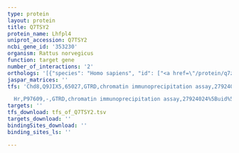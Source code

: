 ```yaml
---
type: protein
layout: protein
title: Q7TSY2
protein_name: Lhfpl4
uniprot_accession: Q7TSY2
ncbi_gene_id: '353230'
organism: Rattus norvegicus
function: target gene
number_of_interactions: '2'
orthologs: '[{"species": "Homo sapiens", "id": ["<a href=\"/protein/q7z7j7\">Q7Z7J7</a>"]}, {"species": "Danio rerio", "id": ["A0A2R8RTK1"]}, {"species": "Mus musculus", "id": ["<a href=\"/protein/q5u4e0\">Q5U4E0</a>"]}, {"species": "Caenorhabditis elegans", "id": ["<a href=\"/protein/q9xvu1\">Q9XVU1</a>"]}, {"species": "Drosophila melanogaster", "id": ["<a href=\"/protein/q9w068\">Q9W068</a>"]}]'
jaspar_matrices: ''
tfs: 'Chd8,Q9JIX5,65027,GTRD,chromatin immunoprecipitation assay,27924024%5Buid%5D,No

  Hr,P97609,-,GTRD,chromatin immunoprecipitation assay,27924024%5Buid%5D,No'
targets: ''
tfs_download: tfs_of_Q7TSY2.tsv
targets_download: ''
bindingSites_download: ''
binding_sites_ls: ''

---
```

